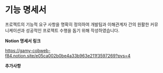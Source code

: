 기능 명세서
===
프로젝트의 기능적 요구 사항을 명확히 정의하여 개발팀과 이해관계자 간의 원활한 커뮤니케이션과 성공적인 프로젝트 수행을 돕기 위해 작성하였습니다.

**Notion 명세서 링크**

https://gamy-cobweb-f84.notion.site/e05ca002b0be4a33b963e211f3597269?pvs=4

**추가사항**

